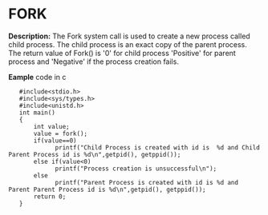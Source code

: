 # FORK

 **Description:** The Fork system call is used to create a new process called child process. The child process is an exact copy of the parent process. The return value of Fork() is '0' for child process 'Positive' for parent process and 'Negative' if the process creation fails.

 **Eample** code in c
 
 ```
    #include<stdio.h>
    #include<sys/types.h>
    #include<unistd.h>
    int main()
    {
	    int value;
	    value = fork();
	    if(value==0)
	          printf("Child Process is created with id is  %d and Child Parent Process id is %d\n",getpid(), getppid());
	    else if(value<0)
	          printf("Process creation is unsuccessful\n");
	    else
	          printf("Parent Process is created with id is %d and Parent Parent Process id is %d\n",getpid(), getppid());
        return 0;
    }
```
